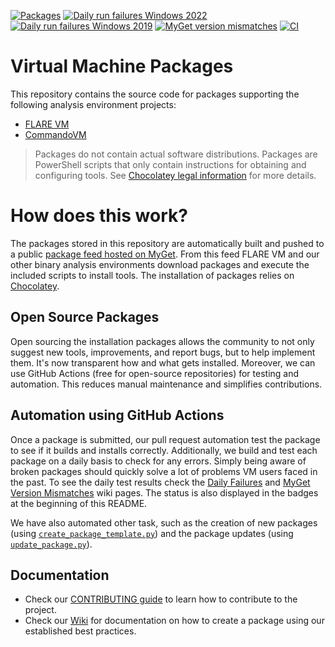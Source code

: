 [![Packages](https://gist.githubusercontent.com/vm-packages/0e28118f551692f3401ac669e1d6761d/raw/packages_badge.svg)](packages)
[![Daily run failures Windows 2022](https://gist.githubusercontent.com/vm-packages/7d6b2592948d916eb5529350308f01d1/raw/windows-2022_daily_badge.svg)](https://github.com/mandiant/VM-Packages/wiki/Daily-Failures)
[![Daily run failures Windows 2019](https://gist.githubusercontent.com/vm-packages/7d6b2592948d916eb5529350308f01d1/raw/windows-2019_daily_badge.svg)](https://github.com/mandiant/VM-Packages/wiki/Daily-Failures)
[![MyGet version mismatches](https://gist.githubusercontent.com/vm-packages/dfe6ed22576b6c1d2fa749ff46f3bc6f/raw/myget_badge.svg)](https://github.com/mandiant/VM-Packages/wiki/MyGet-Version-Mismatches)
[![CI](https://github.com/mandiant/VM-packages/workflows/CI/badge.svg)](https://github.com/mandiant/VM-packages/actions?query=workflow%3ACI+branch%3Amain)

# Virtual Machine Packages

This repository contains the source code for packages supporting the following analysis environment projects:
* [FLARE VM](https://github.com/mandiant/flare-vm)
* [CommandoVM](https://github.com/mandiant/commando-vm)

> Packages do not contain actual software distributions.
> Packages are PowerShell scripts that only contain instructions for obtaining and configuring tools.
> See [Chocolatey legal information](https://docs.chocolatey.org/en-us/information/legal) for more details.


# How does this work?

The packages stored in this repository are automatically built and pushed to a public [package feed hosted on MyGet](https://www.myget.org/feed/Packages/vm-packages).
From this feed FLARE VM and our other binary analysis environments download packages and execute the included scripts to install tools.
The installation of packages relies on [Chocolatey](https://chocolatey.org/).


## Open Source Packages

Open sourcing the installation packages allows the community to not only suggest new tools, improvements, and report bugs, but to help implement them.
It's now transparent how and what gets installed.
Moreover, we can use GitHub Actions (free for open-source repositories) for testing and automation.
This reduces manual maintenance and simplifies contributions.


## Automation using GitHub Actions

Once a package is submitted, our pull request automation test the package to see if it builds and installs correctly.
Additionally, we build and test each package on a daily basis to check for any errors.
Simply being aware of broken packages should quickly solve a lot of problems VM users faced in the past.
To see the daily test results check the [Daily Failures](https://github.com/mandiant/VM-Packages/wiki/Daily-Failures) and [MyGet Version Mismatches](https://github.com/mandiant/VM-Packages/wiki/MyGet-Version-Mismatches) wiki pages.
The status is also displayed in the badges at the beginning of this README.

We have also automated other task, such as the creation of new packages (using [`create_package_template.py`](https://github.com/mandiant/VM-Packages/blob/main/scripts/utils/create_package_template.py)) and the package updates (using [`update_package.py`](https://github.com/mandiant/VM-Packages/blob/main/scripts/utils/update_package.py)).


## Documentation

- Check our [CONTRIBUTING guide](/CONTRIBUTING.md) to learn how to contribute to the project.
- Check our [Wiki](https://github.com/mandiant/VM-Packages/wiki) for documentation on how to create a package using our established best practices.
